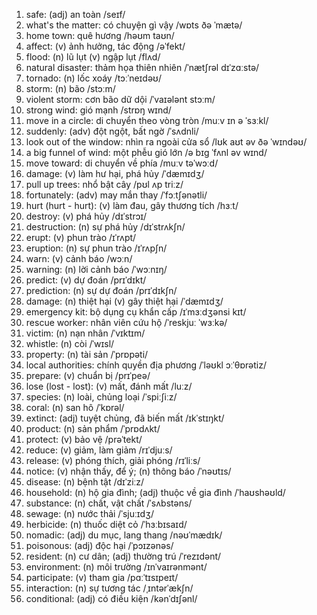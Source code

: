 1. safe: (adj) an toàn /seɪf/
2. what's the matter: có chuyện gì vậy /wɒts ðə ˈmætə/
3. home town: quê hương /həʊm taʊn/
4. affect: (v) ảnh hưởng, tác động /əˈfekt/
5. flood: (n) lũ lụt (v) ngập lụt /flʌd/
6. natural disaster: thảm họa thiên nhiên /ˈnætʃrəl dɪˈzɑːstə/
7. tornado: (n) lốc xoáy /tɔːˈneɪdəʊ/
8. storm: (n) bão /stɔːm/
9. violent storm: cơn bão dữ dội /ˈvaɪələnt stɔːm/
10. strong wind: gió mạnh /strɒŋ wɪnd/
11. move in a circle: di chuyển theo vòng tròn /muːv ɪn ə ˈsɜːkl/
12. suddenly: (adv) đột ngột, bất ngờ /ˈsʌdnli/
13. look out of the window: nhìn ra ngoài cửa sổ /lʊk aʊt əv ðə ˈwɪndəʊ/
14. a big funnel of wind: một phễu gió lớn /ə bɪɡ ˈfʌnl əv wɪnd/
15. move toward: di chuyển về phía /muːv təˈwɔːd/
16. damage: (v) làm hư hại, phá hủy /ˈdæmɪdʒ/
17. pull up trees: nhổ bật cây /pʊl ʌp triːz/
18. fortunately: (adv) may mắn thay /ˈfɔːtʃənətli/
19. hurt (hurt - hurt): (v) làm đau, gây thương tích /hɜːt/
20. destroy: (v) phá hủy /dɪˈstrɔɪ/
21. destruction: (n) sự phá hủy /dɪˈstrʌkʃn/
22. erupt: (v) phun trào /ɪˈrʌpt/
23. eruption: (n) sự phun trào /ɪˈrʌpʃn/
24. warn: (v) cảnh báo /wɔːn/
25. warning: (n) lời cảnh báo /ˈwɔːnɪŋ/
26. predict: (v) dự đoán /prɪˈdɪkt/
27. prediction: (n) sự dự đoán /prɪˈdɪkʃn/
28. damage: (n) thiệt hại (v) gây thiệt hại /ˈdæmɪdʒ/
29. emergency kit: bộ dụng cụ khẩn cấp /ɪˈmɜːdʒənsi kɪt/
30. rescue worker: nhân viên cứu hộ /ˈreskjuː ˈwɜːkə/
31. victim: (n) nạn nhân /ˈvɪktɪm/
32. whistle: (n) còi /ˈwɪsl/
33. property: (n) tài sản /ˈprɒpəti/
34. local authorities: chính quyền địa phương /ˈləʊkl ɔːˈθɒrətiz/
35. prepare: (v) chuẩn bị /prɪˈpeə/
36. lose (lost - lost): (v) mất, đánh mất /luːz/
37. species: (n) loài, chủng loại /ˈspiːʃiːz/
38. coral: (n) san hô /ˈkɒrəl/
39. extinct: (adj) tuyệt chủng, đã biến mất /ɪkˈstɪŋkt/
40. product: (n) sản phẩm /ˈprɒdʌkt/
41. protect: (v) bảo vệ /prəˈtekt/
42. reduce: (v) giảm, làm giảm /rɪˈdjuːs/
43. release: (v) phóng thích, giải phóng /rɪˈliːs/
44. notice: (v) nhận thấy, để ý; (n) thông báo /ˈnəʊtɪs/
45. disease: (n) bệnh tật /dɪˈziːz/
46. household: (n) hộ gia đình; (adj) thuộc về gia đình /ˈhaʊshəʊld/
47. substance: (n) chất, vật chất /ˈsʌbstəns/
48. sewage: (n) nước thải /ˈsjuːɪdʒ/
49. herbicide: (n) thuốc diệt cỏ /ˈhɜːbɪsaɪd/
50. nomadic: (adj) du mục, lang thang /nəʊˈmædɪk/
51. poisonous: (adj) độc hại /ˈpɔɪzənəs/
52. resident: (n) cư dân; (adj) thường trú /ˈrezɪdənt/
53. environment: (n) môi trường /ɪnˈvaɪrənmənt/
54. participate: (v) tham gia /pɑːˈtɪsɪpeɪt/
55. interaction: (n) sự tương tác /ˌɪntərˈækʃn/
56. conditional: (adj) có điều kiện /kənˈdɪʃənl/
